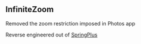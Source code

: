 ## InfiniteZoom

Removed the zoom restriction imposed in Photos app

Reverse engineered out of [SpringPlus](https://rishanan.github.io/depic/com.rishanan.springpluss/)

